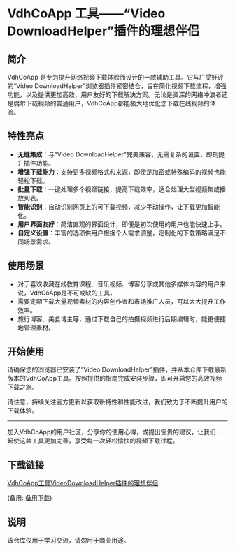 # VdhCoApp 工具——“Video DownloadHelper”插件的理想伴侣

## 简介
VdhCoApp 是专为提升网络视频下载体验而设计的一款辅助工具。它与广受好评的“Video DownloadHelper”浏览器插件紧密结合，旨在简化视频下载流程，增强功能，以及提供更加高效、用户友好的下载解决方案。无论是资深的网络冲浪者还是偶尔下载视频的普通用户，VdhCoApp都能极大地优化您下载在线视频的体验。

## 特性亮点

- **无缝集成**：与“Video DownloadHelper”完美兼容，无需复杂的设置，即刻提升插件功能。
- **增强下载能力**：支持更多视频格式和来源，即使是加密或特殊编码的视频也能轻松下载。
- **批量下载**：一键处理多个视频链接，提高下载效率，适合处理大型视频集或播放列表。
- **智能识别**：自动识别网页上的可下载视频，减少手动操作，让下载更加智能化。
- **用户界面友好**：简洁直观的界面设计，即便是初次使用的用户也能快速上手。
- **自定义设置**：丰富的选项供用户根据个人需求调整，定制化的下载策略满足不同场景需求。

## 使用场景
- 对于喜欢收藏在线教育课程、音乐视频、博客分享或其他多媒体内容的用户来说，VdhCoApp是不可或缺的工具。
- 需要定期下载大量视频素材的内容创作者和市场推广人员，可以大大提升工作效率。
- 旅行博客、美食博主等，通过下载自己的拍摄视频进行后期编辑时，能更便捷地管理素材。

## 开始使用
请确保您的浏览器已安装了“Video DownloadHelper”插件，并从本仓库下载最新版本的VdhCoApp工具。按照提供的指南完成安装步骤，即可开启您的高效视频下载之旅。

请注意，持续关注官方更新以获取新特性和性能改进，我们致力于不断提升用户的下载体验。

---

加入VdhCoApp的用户社区，分享你的使用心得，或提出宝贵的建议，让我们一起使这款工具更加完善，享受每一次轻松愉快的视频下载过程。

## 下载链接
[VdhCoApp工具VideoDownloadHelper插件的理想伴侣](https://pan.quark.cn/s/af084eca205b) 

(备用: [备用下载](https://pan.baidu.com/s/1zJYRVdHH49tT_IyLo52uEQ?pwd=1234))

## 说明

该仓库仅用于学习交流，请勿用于商业用途。
